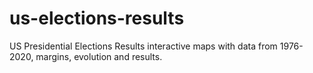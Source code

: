 # us-elections-results
US Presidential Elections Results interactive maps with data from 1976-2020, margins, evolution and results.
